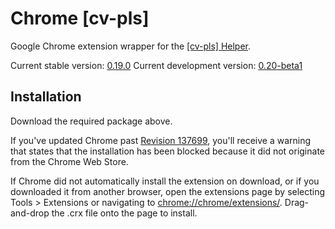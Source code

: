 Chrome [cv-pls]
===============

Google Chrome extension wrapper for the [[cv-pls] Helper][1].

Current stable version: [0.19.0](https://github.com/downloads/cv-pls/chrome-cv-pls/cv-pls_0.19.0.crx)
Current development version: [0.20-beta1](https://github.com/downloads/cv-pls/chrome-cv-pls/cv-pls_0.20-beta1.crx)

Installation
------------

Download the required package above.

If you've updated Chrome past [Revision 137699][2], you'll receive a warning that states that the installation has been blocked because it did not originate from the Chrome Web Store.

If Chrome did not automatically install the extension on download, or if you downloaded it from another browser, open the extensions page by selecting Tools > Extensions or navigating to [chrome://chrome/extensions/][3]. Drag-and-drop the .crx file onto the page to install.

[1]:https://github.com/cv-pls/cv-pls
[2]:http://src.chromium.org/viewvc/chrome?view=rev&revision=137699
[3]:chrome://chrome/extensions/